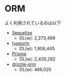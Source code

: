 # ORM

よく利用されているのは以下

- [Sequelize](https://www.npmjs.com/package/sequelize)
  - DL(w): 2,273,488
- [typeorm](https://www.npmjs.com/package/typeorm)
  - DL(w): 1,906,445
- [Prisma](https://www.prisma.io/)
  - DL(w): 2,435,292
- [drizzle-orm](https://www.npmjs.com/package/drizzle-orm)
  - DL(w): 486,025
